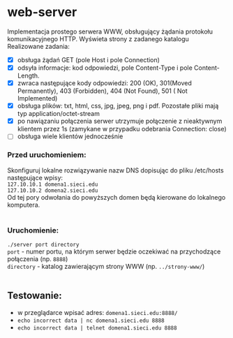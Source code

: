 # web-server
Implementacja prostego serwera WWW, obsługujący żądania protokołu komunikacyjnego HTTP. Wyświeta strony z zadanego katalogu</br>
Realizowane zadania:
- [x] obsługa żądań GET (pole Host i pole Connection)
- [x] odsyła informacje: kod odpowiedzi, pole Content-Type i pole Content-Length.
- [x] zwraca następujące kody odpowiedzi: 200 (OK), 301(Moved Permanently), 403 (Forbidden), 404 (Not Found), 501 ( Not Implemented)
- [x] obsługa plików: txt, html, css, jpg, jpeg, png i pdf. Pozostałe pliki mają typ application/octet-stream
- [x] po nawiązaniu połączenia serwer utrzymuje połączenie z nieaktywnym klientem przez 1s (zamykane w przypadku odebrania Connection: close)
- [ ] obsługa wiele klientów jednocześnie

### Przed uruchomieniem: 
Skonfiguruj lokalne rozwiązywanie nazw DNS dopisując do pliku /etc/hosts następujące wpisy: </br>
`127.10.10.1 domena1.sieci.edu` </br>
`127.10.10.2 domena2.sieci.edu` </br>
Od tej pory odwołania do powyższych domen będą kierowane do lokalnego komputera. </br>
 </br>
### Uruchomienie:
`./server port directory` </br>
`port` - numer portu, na którym serwer będzie oczekiwać na przychodzące połączenia (np. `8888`) </br>
`directory` - katalog zawierającym strony WWW (np. `../strony-www/`) </br>
 </br>
## Testowanie:
- w przeglądarce wpisać adres: `domena1.sieci.edu:8888/` </br>
- `echo incorrect data | nc domena1.sieci.edu 8888` </br>
- `echo incorrect data | telnet domena1.sieci.edu 8888` </br>